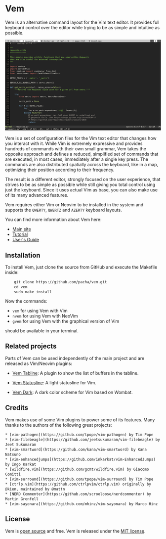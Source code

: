 
Vem
===

Vem is an alternative command layout for the Vim text editor. It provides full
keyboard control over the editor while trying to be as simple and intuitive as
possible.

![Vem Text Editor](doc/img/vem-main-screenshot.png)

Vem is a set of configuration files for the Vim text editor that changes how you
interact with it. While Vim is extremely expressive and provides hundreds of
commands with their own small grammar, Vem takes the opposite approach and
defines a reduced, simplified set of commands that are executed, in most cases,
immediately after a single key press. The commands are also distributed
spatially across the keyboard, like in a map, optimizing their position
according to their frequency.

The result is a different editor, strongly focused on the user experience, that
strives to be as simple as possible while still giving you total control using
just the keyboard. Since it uses actual Vim as base, you can also make use of
its many advanced features.

Vem requires either Vim or Neovim to be installed in the system and supports the
`QWERTY`, `QWERTZ` and `AZERTY` keyboard layouts.

You can find more information about Vem here:

* [Main site](https://www.vem-editor.org)
* [Tutorial](https://www.vem-editor.org/docs/tutorial.html)
* [User's Guide](https://www.vem-editor.org/docs/users-guide/index.html)

Installation
------------

To install Vem, just clone the source from GitHub and execute the Makefile
inside:
```
    git clone https://github.com/pacha/vem.git
    cd vem
    sudo make install
```

Now the commands:

* `vem` for using Vem with Vim
* `nvem` for using Vem with NeoVim
* `gvem` for using Vem with the graphical version of Vim

should be available in your terminal.

Related projects
----------------

Parts of Vem can be used independently of the main project and are released as
Vim/Neovim plugins:

* [Vem Tabline](https://github.com/pacha/vem-tabline): A plugin to show the
  list of buffers in the tabline.

* [Vem Statusline](https://github.com/pacha/vem-statusline): A light
  statusline for Vim.

* [Vem Dark](https://github.com/pacha/vem-dark): A dark color scheme for
  Vim based on Wombat.

Credits
-------

Vem makes use of some Vim plugins to power some of its features. Many
thanks to the authors of the following great projects:

    * [vim-pathogen](https://github.com/tpope/vim-pathogen) by Tim Pope
    * [vim-filebeagle](https://github.com/jeetsukumaran/vim-filebeagle) by Jeet Sukumaran
    * [vim-smartword](https://github.com/kana/vim-smartword) by Kana Natsuno
    * [vim-enhancedjumps](https://github.com/inkarkat/vim-EnhancedJumps) by Ingo Karkat
    * [wildfire.vim](https://github.com/gcmt/wildfire.vim) by Giacomo Comitti
    * [vim-surround](https://github.com/tpope/vim-surround) by Tim Pope
    * [ctrlp.vim](https://github.com/ctrlpvim/ctrlp.vim) originally by @kien, maintained by @mattn
    * [NERD Commenter](https://github.com/scrooloose/nerdcommenter) by Martin Grenfell
    * [vim-sayonara](https://github.com/mhinz/vim-sayonara) by Marco Hinz

License
-------

Vem is [open source](https://github.com/pacha/vem/) and free. Vem is released
under the [MIT license](https://github.com/pacha/vem/blob/master/LICENSE).

